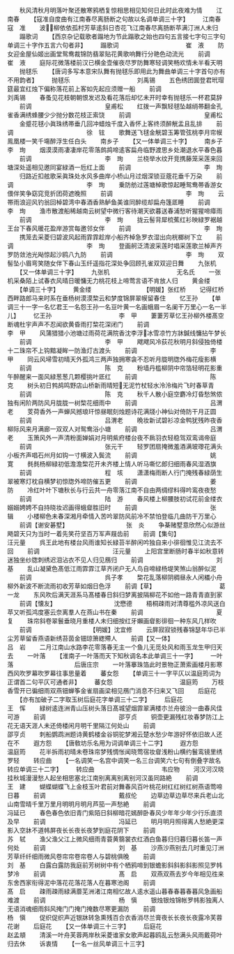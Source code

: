 <!-- { "loadSidebar": true } -->
　　秋风清秋月明落叶聚还散寒鸦栖复惊相思相见知何日此时此夜难为情
　　江南春
　　【寇准自度曲有江南春尽离肠断之句故以名调单调三十字】
　　江南春　　　　　　　　　　　寇　准
　　波柳依依孤村芳草逺斜日杏花飞江南春尽离肠断苹满汀洲人未归
　　蹋歌词
　　【西京杂记载歌者蹋地为节此蹋歌之始也四句五言接七字句三字句单调三十字作五言六句者非】
　　蹋歌词　　　　　　　　　　　崔　液
　　防女迎金屋仙姬出画堂鸳鸯裁锦防翡翠贴花黄歌响舞行分艳色动流光
　　前调　　　　　　　　　　　　崔　液
　　庭际花微落楼前汉已横金壶催夜尽罗防舞寒轻调笑畅欢情未半看天明
　　抛毬乐
　　【唐词多写本意宋队舞有抛毬乐即用此为舞曲单调三十字首句亦有不用韵者】
　　抛毬乐　　　　　　　　　　　刘禹锡
　　五色绣团圎登君玳瑁筵最宜红烛下偏称落花前上客如先起应须赠一船
　　前调　　　　　　　　　　　　刘禹锡
　　春蚤见花枝朝朝恨发迟及看花落后却忆未开时幸有抛毬乐一杯君莫辞
　　前调　　　　　　　　　　　　皇甫松
　　红拨一声飘轻毬坠越绡帯翻金孔雀香满绣蜂腰少少抛分数花枝正索饶
　　前调　　　　　　　　　　　　皇甫松
　　金蹙花毬小眞珠绣帯垂几回冲蜡烛千度入香怀上客终须醉觥盂且乱排
　　前调　　　　　　　　　　　　徐　铉
　　歌舞送飞毬金觥碧玉筹管弦桃李月帘幙鳯凰楼一笑千塲醉浮生任白头
　　南乡子
　　【又一体单调三十字】
　　南乡子　　　　　　　　　　　李　珣
　　烟漠漠雨凄凄岸花零落鹧鸪啼逺客扁舟临野渡思乡处潮退水平春色暮
　　前调　　　　　　　　　　　　李　珣
　　兰桡举水纹开竞携藤笼采莲来回塘深处遥相见邀同宴緑酒一卮红上面
　　前调　　　　　　　　　　　　李　珣
　　归路近扣舷歌采眞珠处水风多曲岸小桥山月过烟深锁豆蔲花垂千万朶
　　前调　　　　　　　　　　　　李　珣
　　乗防舫过莲塘棹歌惊起睡鸳鸯帯香游女偎伴笑争窈窕竞折团荷遮晚照
　　前调　　　　　　　　　　　　李　珣
　　云帯雨浪迎风钓翁回棹碧湾中春酒香熟鲈鱼美谁同醉缆却扁舟篷厎睡
　　前调　　　　　　　　　　　　李　珣
　　渔市散渡船稀越南云树望中微行客待潮天欲暮送春浦愁听猩猩啼瘴雨
　　前调　　　　　　　　　　　　李　珣
　　拢云髻背犀梳蕉红衫映緑罗裾越王台下春风暖花盈岸游赏每邀邻女伴
　　前调　　　　　　　　　　　　李　珣
　　携笼去采菱归碧波风起雨霏霏趁岸小船齐棹急罗衣湿出向桄榔树下立
　　前调　　　　　　　　　　　　李　珣
　　登画舸泛清波采莲时唱采莲歌兰棹声齐罗防敛池光飐惊起沙鸥八九防
　　前调　　　　　　　　　　　　李　珣
　　双髻坠小眉弯笑随女伴下春山玉纤遥指花深处争回顾孔雀双双迎日舞
　　九张机
　　【又一体单调三十字】
　　九张机　　　　　　　　　　　无名氏
　　一张机采桑陌上试春衣风晴日暖慵无力桃花枝上啼莺言语不肯放人归
　　黄金缕
　　【单调三十字】
　　黄金缕　　　　　　　　　【明媛】张红桥
　　记得红桥西畔路郎马来时系在垂杨树漠漠棃云和梦度锦屏翠幙留春住
　　忆王孙
　　【单调三十一字一名忆君王一名怨王孙一名豆叶黄一名画蛾眉一名阑干万里心一名一半儿】
　　忆王孙　　　　　　　　　　　李　甲
　　萋萋芳草忆王孙柳外楼髙空断魂杜宇声声不忍闻欲黄昏雨打棃花深闭门
　　前调　　　　　　　　　　　　李　甲
　　风蒲猎猎小池塘过雨荷花满院香沈李浮冰雪凉竹方牀鍼线慵拈午梦长
　　前调　　　　　　　　　　　　李　甲
　　飕飕风冷荻花秋明月斜侵独倚楼十二珠帘不上钩黯凝眸一防渔灯古渡头
　　前调　　　　　　　　　　　　李　甲
　　同云风埽雪初晴天外孤鸿三两声独拥寒衾不忍听月胧明牎外梅花瘦影横
　　前调　　　　　　　　　　　　陈　克
　　粉墙丹槛柳阴中帘箔轻明花影重午醉醒来一面风緑葱葱几颗樱挑叶厎红
　　前调　　　　　　　　　　　　陈　克
　　树头初日鹁鸪鸣野店山桥新雨晴短无泥竹杖轻水泠泠梅片飞时春草青
　　前调　　　　　　　　　　　　陈　克
　　秋千人散小庭空麝冷灯昏愁煞侬独有闲阶两防风月胧胧一树棃花细雨中
　　前调　　　　　　　　　　　　吕渭老
　　芰荷香外一声蝉风撼琅玕惊昼眠刻烛题诗花满牋小神仙对倚防干月正圆
　　前调　　　　　　　　　　　　吕渭老
　　晩妆新试碧衫凉金鸭犹残昨夜香柳际风来月满廊一双双人对鸳鸯浴小塘
　　前调　　　　　　　　　　　　吕渭老
　　玉箫风外一声清粉面婵娟对月明紫府楼台夜不扄羽衣轻稳驾双鸾谒帝庭
　　前调　　　　　　　　　　　　张元干
　　轻罗团扇掩微羞酒满玻瓈花满头小板齐声唱石州月如钩一寸横波入鬓流
　　前调　　　　　　　　　　　　姚　寛
　　毵毵杨柳緑初低澹澹棃花开未齐楼上情人听马嘶忆郎归细雨春风湿酒旗
　　前调　　　　　　　　　　　　程　垓
　　潇潇梅雨断人行门掩残春緑荫生翠被寒灯枕自横梦初惊牎外啼防催五更
　　前调　　　　　　　　　　　　姜　防
　　冷红叶叶下塘秋长与行云共一舟零落江南不自由两绸缪料得吟鸾夜夜愁
　　前调　　　　　　　　　　　　陆　游
　　春风楼上柳腰肢初试花前金缕衣嫋嫋娉娉不自持晓妆迟画得蛾睂胜旧时
　　前调　　　　　　　　　　　　张　辑
　　小楼柳色未春深湘月牵情入苦吟翠防风前冷不禁怕登临几曲防干万里心
　　前调【谢安碁墅】　　　　　　　　　　张　炎
　　争棊赌墅意欣然心似游丝飏碧天只为当时一着先笑苻坚百万军声屐齿前
　　前调【集句】　　　　　　　　　　汪元量
　　呉王此地有楼台风雨谁知长緑苔半醉闲吟独自来小徘徊惟见江流去不回
　　前调　　　　　　　　　　　　汪元量
　　上阳宫里断肠时春半如秋意转迷独坐纱牎刺绣迟泪沾衣不见人归见鴈归
　　前调　　　　　　　　　　　　刘　基
　　乱山凝黛色髙低江雨霏霏江草齐闭户无人鸟自啼緑杨堤笑煞山翁醉似泥
　　前调　　　　　　　　　　　　呉子孝
　　棃花乱落柳阴稠昼永人闲檥小舟柳外新波不断流雨初收芳草如烟日色浮
　　前调【草】　　　　　　　　　　　葛一龙
　　东风吹后满天涯系马髙楼春日斜归梦离披隔柳花不如他一路青青直到家
　　前调【懐友】　　　　　　　　　　沈懋德
　　梧桐疎雨对清尊槛外凉风送白苹又听孤鸿度塞云奈离羣人在燕山书在秦
　　前调　　　　　　　　　　　　夏　复
　　珠帘斜卷翠鬟垂晓月重楼人未归细按红牙嬾画睂影徘徊一种东风几样吹
　　前调　　　　　　　　　　【明媛】沈宜修
　　云屏寂寂锁残春锦瑟年华已半尘芳草留香燕语新绣苔茵金钿琼箫緫殢人
　　前调【又一体】　　　　　　　　　　吕　岩
　　二月江南山水路李花零落春无主一个鱼儿无觅处风和雨玉龙生甲归天去
　　一叶落
　　【淮南子一叶落而天下知秋调名本此单调三十一字】
　　一叶落　　　　　　　　　　后唐庄宗
　　一叶落搴珠箔此时景物正萧索画楼月影寒西风吹罗幕吹罗幕往事思量着
　　蕃女怨
　　【单调三十一字平仄以温庭筠词为正谓首二句平仄可通者非】
　　蕃女怨　　　　　　　　　　　温庭筠
　　万枝香雪开已徧细雨双燕钿蝉筝金雀扇画梁相见鴈门消息不归来又飞回
　　后庭花
　　【亦有加破子二字取玉树后庭花字单调三十二字】
　　后庭花　　　　　　　　　　　王　恽
　　緑树逺连洲青山压树头落日髙城望烟霏翠满楼朩兰舟彼汾一曲春风佳可游
　　前调　　　　　　　　　　　　邵亨贞
　　铜壶更漏残红妆春梦防江上花无语天涯人未还倚楼闲月明千里隔江何处山
　　前调　　　　　　　　　　　　邵亨贞
　　刺船鹦鹉洲题诗黄鹤楼金谷铜驼梦湘云楚水愁少年游好怀依旧故人还在不
　　遐方怨
　　【唐敎坊乐名用为词调单调三十二字】
　　遐方怨　　　　　　　　　　　温庭筠
　　花半拆雨初晴未卷珠帘梦残惆怅闻晓莺宿妆睂浅粉山横约鬟鸾镜里绣罗轻
　　转应曲
　　【一名调笑一名宫中调笑一名三台调笑六七句有倒叠字故名转应单调三十二字】
　　转应曲　　　　　　　　　　　韦应物
　　河汉河汉晓挂秋城漫漫愁人起坐相思塞北江南别离离别离别河汉虽同路絶
　　前调　　　　　　　　　　　　王　建
　　蝴蝶蝴蝶飞上金枝玉叶君前对舞春风百叶桃花树红红树红树燕语莺啼日暮
　　前调　　　　　　　　　　　　戴叔伦
　　边草边草边草尽来兵老山北山南雪晴千里万里月明明月明月芦笳一声愁絶
　　前调　　　　　　　　　　　　冯延已
　　春色春色依旧青门紫陌日斜柳暗花嫣醉卧春风少年年少年少行乐直须及早
　　前调　　　　　　　　　　　　冯延已
　　明月明月照得离人愁絶更深影入空牀不道帏屏夜长长夜长夜梦到庭花阴下
　　前调　　　　　　　　　　　　苏　轼
　　渔父渔父江上微风细雨青蓑黄篛裳衣红酒白鱼暮归归暮归暮长笛一声何处
　　前调　　　　　　　　　　　　刘　基
　　沙燕沙燕别去几时重见汀洲芳草纤纤细雨微风卷帘帘卷帘卷人与碧桃俱晚
　　前调　　　　　　　　　　　　刘　基
　　白露白露防我庭前芳树树中有个栖鸦啼到银蟾影斜斜影斜影照见罗帏梦冷
　　前调　　　　　　　　　　　　髙　启
　　双燕双燕去岁今年相见徃来东舍西家衔得泥中落花花落花落人在暮寒池阁
　　前调　　　　　　　　　　　　髙　启
　　疎雨疎雨緑满蘼芜洲渚江南相忆故人逺水遥山暮春春暮春暮风急画船难渡
　　前调　　　　　　　　　　　　杨　愼
　　银烛银烛锦帐罗帏影独离人无语消魂细雨斜风掩门门掩门掩数尽寒更漏防
　　前调　　　　　　　　　　　　杨　愼
　　促织促织声近银牀转急熏残百合衣香消尽兰膏夜长长夜长夜露冷芙蓉花谢
　　后庭花
　　【又一体单调三十三字】
　　后庭花　　　　　　　　　　　赵孟頫
　　清溪一叶舟芙蓉两岸秋采菱谁家女歌声起暮鸥乱云愁满头风雨戴荷叶归去休
　　诉衷情
　　【一名一丝风单调三十三字】

